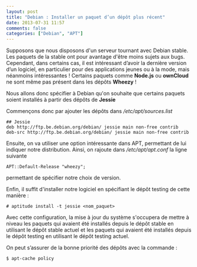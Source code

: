 ```yaml
---
layout: post
title: "Debian : Installer un paquet d’un dépôt plus récent"
date: 2013-07-31 11:57
comments: false
categories: ["Debian", "APT"]
---
```


Supposons que nous disposons d'un serveur tournant avec Debian stable. Les paquets de la stable ont pour avantage d'être moins sujets aux bugs. Cependant, dans certains cas, il est intéressant d’avoir la dernière version d’un logiciel, en particulier pour des applications jeunes ou à la mode, mais néanmoins intéressantes ! Certains paquets comme **Node.js** ou **ownCloud** ne sont même pas présent dans les dépôts **Wheezy** !

Nous allons donc spécifier à Debian qu'on souhaite que certains paquets soient installés à partir des dépôts de **Jessie**<!-- more -->

Commençons donc par ajouter les dépôts dans _/etc/apt/sources.list_

	## Jessie
	deb http://ftp.be.debian.org/debian/ jessie main non-free contrib
	deb-src http://ftp.be.debian.org/debian/ jessie main non-free contrib

Ensuite, on va utiliser une option intéressante dans APT, permettant de lui indiquer notre distribution. Ainsi, on rajoute dans _/etc/apt/apt.conf_ la ligne suivante

	APT::Default-Release "wheezy";

permettant de spécifier notre choix de version.

Enfin, il suffit d'installer notre logiciel en spécifiant le dépôt testing de cette manière :

	# aptitude install -t jessie <nom_paquet>

Avec cette configuration, la mise à jour du système s'occupera de mettre à niveau les paquets qui avaient été installés depuis le dépôt stable en utilisant le dépôt stable actuel et les paquets qui avaient été installés depuis le dépôt testing en utilisant le dépôt testing actuel.

On peut s’assurer de la bonne priorité des dépôts avec la commande :

	$ apt-cache policy